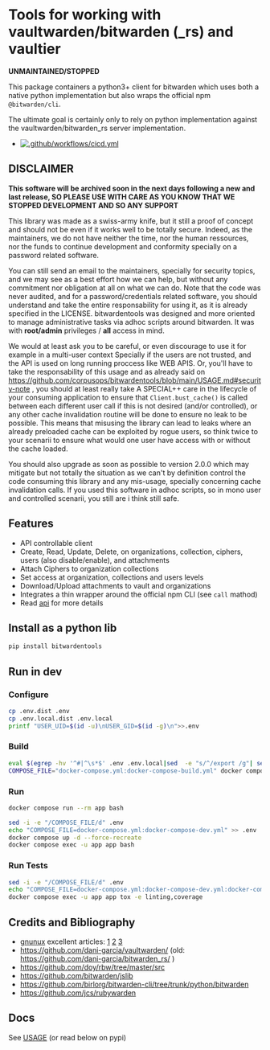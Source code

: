 # Tools for working with vaultwarden/bitwarden (_rs) and vaultier

**UNMAINTAINED/STOPPED**

This package containers a python3+ client for bitwarden which uses both a native python implementation but also wraps the official npm `@bitwarden/cli`.

The ultimate goal is certainly only to rely on python implementation against the vaultwarden/bitwarden_rs server implementation.

- [![.github/workflows/cicd.yml](https://github.com/corpusops/bitwardentools/actions/workflows/cicd.yml/badge.svg?branch=main)](https://github.com/corpusops/bitwardentools/actions/workflows/cicd.yml)

## DISCLAIMER
**This software will be archived soon in the next days following a new and last release, SO PLEASE USE WITH CARE AS YOU KNOW THAT WE STOPPED DEVELOPMENT AND SO ANY SUPPORT**

This library was made as a swiss-army knife, but it still a proof of concept and should not be even if it works well to be totally secure.
Indeed, as the maintainers, we do not have neither the time, nor the human ressources, nor the funds to continue development and conformity specially on a password related software.

You can still send an email to the maintainers, specially for security topics, and we may see as a best effort how we can help, but without any commitment nor obligation at all on what we can do.
Note that the code was never audited, and for a password/credentials related software, you should understand and take the entire responsability for using it, as it is already specified in the LICENSE.
bitwardentools was designed and more oriented to manage administrative tasks via adhoc scripts around bitwarden. It was with **root/admin** privileges / **all** access in mind.

We would at least ask you to be careful, or even discourage to use it for example in a multi-user context
Specially if the users are not trusted, and the API is used on long running proccess like WEB APIS.
Or, you'll have to take the responsability of this usage and as already said on https://github.com/corpusops/bitwardentools/blob/main/USAGE.md#security-note , you should at least really take A SPECIAL++ care in the lifecycle of your consuming application to ensure that `Client.bust_cache()` is called between each different user call if this is not desired (and/or controlled), or any other cache invalidation routine will be done to ensure no leak to be possible.
This means that misusing the library can lead to leaks where an already preloaded cache can be exploited by rogue users, so think twice to your scenarii to ensure what would one user have access with or without the cache loaded.

You should also upgrade as soon as possible to version 2.0.0 which may mitigate but not totally the situation as we can't by definition control the code consuming this library and any mis-usage, specially concerning cache invalidation calls. If you used this software in adhoc scripts, so in mono user and controlled scenarii, you still are i think still safe.

## Features
- API controllable client
- Create, Read, Update, Delete, on organizations, collection, ciphers, users (also disable/enable), and attachments
- Attach Ciphers to organization collections
- Set access at organization, collections and users levels
- Download/Upload attachments to vault and organizations
- Integrates a thin wrapper around the official npm CLI (see `call` mathod)
- Read [api](./src/bitwardentools/client.py) for more details

## Install as a python lib
```bash
pip install bitwardentools
```

## Run in dev
### Configure
```bash
cp .env.dist .env
cp .env.local.dist .env.local
printf "USER_UID=$(id -u)\nUSER_GID=$(id -g)\n">>.env
```

### Build
```bash
eval $(egrep -hv '^#|^\s*$' .env .env.local|sed  -e "s/^/export /g"| sed -e "s/=/='/" -e "s/$/'/g"|xargs)
COMPOSE_FILE="docker-compose.yml:docker-compose-build.yml" docker compose build
```

### Run

```bash
docker compose run --rm app bash
```

```bash
sed -i -e "/COMPOSE_FILE/d" .env
echo "COMPOSE_FILE=docker-compose.yml:docker-compose-dev.yml" >> .env
docker compose up -d --force-recreate
docker compose exec -u app app bash
```

### Run Tests
```bash
sed -i -e "/COMPOSE_FILE/d" .env
echo "COMPOSE_FILE=docker-compose.yml:docker-compose-dev.yml:docker-compose-test.yml" >> .env
docker compose exec -u app app tox -e linting,coverage
```

## Credits and Bibliography
- [gnunux](http://gnunux.info/) excellent articles:
    [1](http://gnunux.info/dotclear2/index.php?post/2020/10/11/%C3%89crire-un-client-Bitwarden-en-python-%3A-identifiant)
    [2](http://gnunux.info/dotclear2/index.php?post/2020/10/11/%C3%89crire-un-client-Bitwarden-en-python-%3A-cr%C3%A9er-une-organisation-et-une-collection)
    [3](http://gnunux.info/dotclear2/index.php?post/2020/10/11/%C3%89crire-un-client-Bitwarden-en-python)
- https://github.com/dani-garcia/vaultwarden/ (old: https://github.com/dani-garcia/bitwarden_rs/ )
- https://github.com/doy/rbw/tree/master/src
- https://github.com/bitwarden/jslib
- https://github.com/birlorg/bitwarden-cli/tree/trunk/python/bitwarden
- https://github.com/jcs/rubywarden


## Docs
See [USAGE](./USAGE.md) (or read below on pypi)
